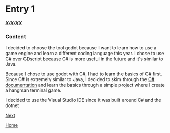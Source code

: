# Entry 1
##### X/X/XX

### Content

I decided to choose the tool godot because I want to learn how to use a game engine and learn a different coding language this year. I chose to use C# over GDscript because C# is more useful in the future and it's similar to Java.

Because I chose to use godot with C#, I had to learn the basics of C# first. Since C# is extremely similar to Java, I decided to skim through the [C# documentation](https://www.w3schools.com/cs/index.php) and learn the basics through a simple project where I create a hangman terminal game.

I decided to use the Visual Studio IDE since it was built around C# and the dotnet 

[Next](entry02.md)

[Home](../README.md)